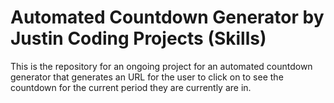 # Automated Countdown Generator by Justin Coding Projects (Skills)
This is the repository for an ongoing project for an automated countdown generator that generates an URL for the user to click on to see the countdown for the current period they are currently are in.
